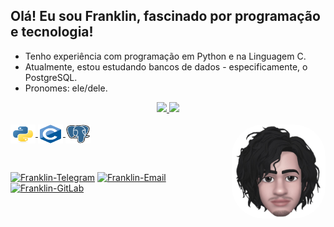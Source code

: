 ## Olá! Eu sou Franklin, fascinado por programação e tecnologia! ##

- Tenho experiência com programação em Python e na Linguagem C.
- Atualmente, estou estudando bancos de dados - especificamente, o PostgreSQL.
- Pronomes: ele/dele.

<div align="center">
  <a href="https://github.com/fknt00">
  <img height="180em" src="https://github-readme-stats.vercel.app/api?username=fknt00&show_icons=true&theme=github_dark&include_all_commits=true&count_private=true"/>
  <img height="180em" src="https://github-readme-stats.vercel.app/api/top-langs/?username=fknt00&layout=compact&langs_count=7&theme=github_dark"/>
</div>

<div style="display: inline_block"><br>
  <img align="center" alt="Franklin-Python" height="30" width="40" src="https://raw.githubusercontent.com/devicons/devicon/master/icons/python/python-original.svg">
  <img align="center" alt="Franklin-C" height="30" width="40" src="https://raw.githubusercontent.com/devicons/devicon/master/icons/c/c-original.svg">
  <img align="center" alt="Franklin-PostgreSQL" height="30" width="40" src="https://raw.githubusercontent.com/devicons/devicon/master/icons/postgresql/postgresql-original.svg">
  <img align="right" alt="Franklin-Pic" height="150" style="border-radius:50px;"
src="https://github.com/fknt00/fknt00/raw/main/.images/profile.png">
</div>

##

<div style="display: inline_block"><br>
  <a href="https://t.me/fknt00"><img alt="Franklin-Telegram" src="https://img.shields.io/badge/Telegram-2CA5E0?style=for-the-badge&logo=telegram&logoColor=white" target="_blank"></a>
  <a href="mailto:fknt00@gmail.com"><img alt="Franklin-Email" src="https://img.shields.io/badge/Gmail-D14836?style=for-the-badge&logo=gmail&logoColor=white" target="_blank"></a>
  <a href="https://gitlab.com/fknt00"><img alt="Franklin-GitLab" src="https://img.shields.io/badge/GitLab-330F63?style=for-the-badge&logo=gitlab&logoColor=white" target="_blank"></a>
</div>
